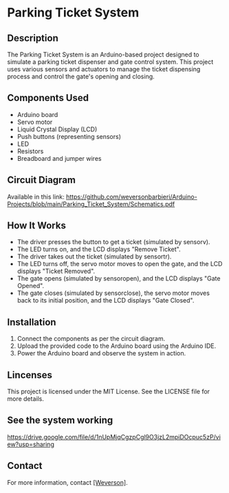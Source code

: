 # Parking Ticket System

## Description

The Parking Ticket System is an Arduino-based project designed to simulate a parking ticket dispenser and gate control system. This project uses various sensors and actuators to manage the ticket dispensing process and control the gate's opening and closing.

## Components Used

- Arduino board
- Servo motor
- Liquid Crystal Display (LCD)
- Push buttons (representing sensors)
- LED
- Resistors
- Breadboard and jumper wires

## Circuit Diagram

Available in this link: https://github.com/weversonbarbieri/Arduino-Projects/blob/main/Parking_Ticket_System/Schematics.pdf

## How It Works
  - The driver presses the button to get a ticket (simulated by sensorv).
  - The LED turns on, and the LCD displays "Remove Ticket".
  - The driver takes out the ticket (simulated by sensortr).
  - The LED turns off, the servo motor moves to open the gate, and the LCD displays "Ticket Removed".
  - The gate opens (simulated by sensoropen), and the LCD displays "Gate Opened".
  - The gate closes (simulated by sensorclose), the servo motor moves back to its initial position, and the LCD displays "Gate Closed".

## Installation
   1. Connect the components as per the circuit diagram.
   2. Upload the provided code to the Arduino board using the Arduino IDE.
   3. Power the Arduino board and observe the system in action.

## Lincenses

This project is licensed under the MIT License. See the LICENSE file for more details.

## See the system working

https://drive.google.com/file/d/1nUpMjqCgzpCgl9O3jzL2mpiDOcpuc5zP/view?usp=sharing

## Contact

For more information, contact [\[Weverson\]](https://github.com/weversonbarbieri).